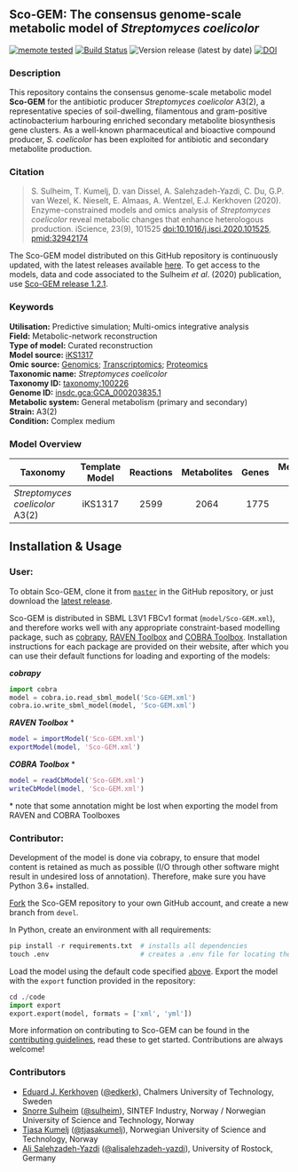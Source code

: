 ## Sco-GEM: The consensus genome-scale metabolic model of _Streptomyces coelicolor_

[![memote tested](https://img.shields.io/badge/memote-tested-blue.svg?style=plastic)](https://sysbiochalmers.github.io/Sco-GEM/)
[![Build Status](https://travis-ci.com/SysBioChalmers/Sco-GEM.svg?branch=master)](https://travis-ci.com/SysBioChalmers/Sco-GEM)
![Version release (latest by date)](https://img.shields.io/github/v/release/SysBioChalmers/Sco-GEM?style=plastic)
[![DOI](https://zenodo.org/badge/145685631.svg)](https://zenodo.org/badge/latestdoi/145685631)

### Description

This repository contains the consensus genome-scale metabolic model **Sco-GEM** for the antibiotic producer _Streptomyces coelicolor_ A3(2), a representative species of soil-dwelling, filamentous and gram-positive actinobacterium harbouring enriched secondary metabolite biosynthesis gene clusters. As a well-known pharmaceutical and bioactive compound producer, _S. coelicolor_ has been exploited for antibiotic and secondary metabolite production.

### Citation

> S. Sulheim, T. Kumelj, D. van Dissel, A. Salehzadeh-Yazdi, C. Du, G.P. van Wezel, K. Nieselt, E. Almaas, A. Wentzel, E.J. Kerkhoven (2020). Enzyme-constrained models and omics analysis of _Streptomyces coelicolor_ reveal metabolic changes that enhance heterologous production. iScience, 23(9), 101525 [doi:10.1016/j.isci.2020.101525](https://doi.org/10.1016/j.isci.2020.101525), [pmid:32942174](https://pubmed.ncbi.nlm.nih.gov/32942174/)

The Sco-GEM model distributed on this GitHub repository is continuously updated, with the latest releases available [here](https://github.com/SysBioChalmers/Sco-GEM/releases). To get access to the models, data and code associated to the Sulheim _et al_. (2020) publication, use [Sco-GEM release 1.2.1](https://github.com/SysBioChalmers/Sco-GEM/releases/tag/v1.2.1).

### Keywords

**Utilisation:** Predictive simulation; Multi-omics integrative analysis  
**Field:** Metabolic-network reconstruction  
**Type of model:** Curated reconstruction  
**Model source:** [iKS1317](http://doi.org/10.1002/biot.201800180)  
**Omic source:** [Genomics](http://dx.doi.org/10.1038/417141a); [Transcriptomics](https://www.ncbi.nlm.nih.gov/geo/query/acc.cgi?acc=GSE132487); [Proteomics](http://dx.doi.org/10.6019/PXD013178)  
**Taxonomic name:** _Streptomyces coelicolor_  
**Taxonomy ID:** [taxonomy:100226](https://identifiers.org/taxonomy:100226)  
**Genome ID:** [insdc.gca:GCA_000203835.1](https://identifiers.org/insdc.gca:GCA_000203835.1)  
**Metabolic system:** General metabolism (primary and secondary)  
**Strain:** A3(2)  
**Condition:** Complex medium  

### Model Overview

| Taxonomy | Template Model | Reactions | Metabolites| Genes | Memote score |
| ------------- |:-------------:|:-------------:|:-------------:|-----:|-----:|
| _Streptomyces coelicolor_ A3(2) | iKS1317 | 2599 | 2064 | 1775 | 72%|

## Installation & Usage

### **User:**

To obtain Sco-GEM, clone it from [`master`](https://github.com/sysbiochalmers/Sco-GEM) in the GitHub repository, or just download the [latest release](https://github.com/sysbiochalmers/Sco-GEM/releases).

Sco-GEM is distributed in SBML L3V1 FBCv1 format (`model/Sco-GEM.xml`), and therefore works well with any appropriate constraint-based modelling package, such as [cobrapy](https://github.com/opencobra/cobrapy), [RAVEN Toolbox](https://github.com/sysbiochalmers/raven/) and [COBRA Toolbox](https://github.com/opencobra/cobratoolbox). Installation instructions for each package are provided on their website, after which you can use their default functions for loading and exporting of the models:

***cobrapy***
```python
import cobra
model = cobra.io.read_sbml_model('Sco-GEM.xml')
cobra.io.write_sbml_model(model, 'Sco-GEM.xml')
```

***RAVEN Toolbox*** \* 
```matlab
model = importModel('Sco-GEM.xml')
exportModel(model, 'Sco-GEM.xml')
```

***COBRA Toolbox*** \*
```matlab
model = readCbModel('Sco-GEM.xml')
writeCbModel(model, 'Sco-GEM.xml')
```

\* note that some annotation might be lost when exporting the model from RAVEN and COBRA Toolboxes

### **Contributor:**

Development of the model is done via cobrapy, to ensure that model content is retained as much as possible (I/O through other software might result in undesired loss of annotation). Therefore, make sure you have Python 3.6+ installed.

[Fork](https://github.com/sysbiochalmers/sco-gem/fork) the Sco-GEM repository to your own GitHub account, and create a new branch from `devel`.

In Python, create an environment with all requirements:

```python
pip install -r requirements.txt  # installs all dependencies
touch .env                       # creates a .env file for locating the root, required
```

Load the model using the default code specified [above](#user). Export the model with the `export` function provided in the repository:
```python
cd ./code
import export
export.export(model, formats = ['xml', 'yml'])
```

More information on contributing to Sco-GEM can be found in the [contributing guidelines](.github/CONTRIBUTING.md), read these to get started. Contributions are always welcome!

### Contributors
* [Eduard J. Kerkhoven](https://www.chalmers.se/en/staff/Pages/Eduard-Kerkhoven.aspx) ([@edkerk](https://github.com/edkerk)), Chalmers University of Technology, Sweden
* [Snorre Sulheim](https://www.sintef.no/en/all-employees/employee/?empId=5675) ([@sulheim](https://github.com/sulheim)), SINTEF Industry, Norway / Norwegian University of Science and Technology, Norway
* [Tjasa Kumelj](https://www.ntnu.edu/employees/tjasa.kumelj) ([@tjasakumelj](https://github.com/tjasakumelj)), Norwegian University of Science and Technology, Norway
* [Ali Salehzadeh-Yazdi](https://www.sbi.uni-rostock.de/team/detail/ali-salehzadeh-yazdi) ([@alisalehzadeh-yazdi](https://github.com/alisalehzadeh-yazdi)), University of Rostock, Germany
